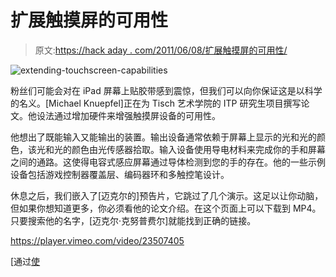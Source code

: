 # 扩展触摸屏的可用性

> 原文:[https://hack aday . com/2011/06/08/扩展触摸屏的可用性/](https://hackaday.com/2011/06/08/extending-the-usability-of-touchscreens/)

![](../Images/5a7e229a4b96fa108deaf1b16333bc23.png "extending-touchscreen-capabilities")

粉丝们可能会对在 iPad 屏幕上贴胶带感到震惊，但我们可以向你保证这是以科学的名义。[Michael Knuepfel]正在为 Tisch 艺术学院的 ITP 研究生项目撰写论文。他设法通过增加硬件来增强触摸屏设备的可用性。

他想出了既能输入又能输出的装置。输出设备通常依赖于屏幕上显示的光和光的颜色，该光和光的颜色由光传感器拾取。输入设备使用导电材料来完成你的手和屏幕之间的通路。这使得电容式感应屏幕通过导体检测到您的手的存在。他的一些示例设备包括游戏控制器覆盖层、编码器环和多触控笔设计。

休息之后，我们嵌入了[迈克尔的]预告片，它跳过了几个演示。这足以让你动脑，但如果你想知道更多，你必须看他的论文介绍。在这个页面上可以下载到 MP4。只要搜索他的名字，[迈克尔·克努普费尔]就能找到正确的链接。

<https://player.vimeo.com/video/23507405>

</div> <p>[通过<a href="http://blog.makezine.com/archive/2011/05/touchscreen-interface-hacks.html" target="_blank">使</a></p> </body> </html>